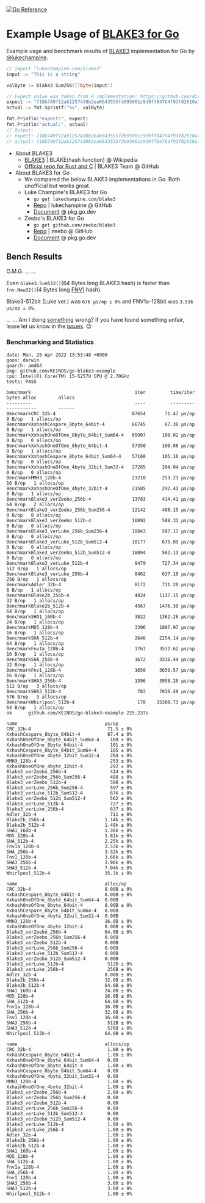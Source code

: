 [![Go Reference](https://pkg.go.dev/badge/github.com/KEINOS/go-blake3-example.svg)](https://pkg.go.dev/[github.com/KEINOS/go-pallet/pallet](https://pkg.go.dev/github.com/KEINOS/go-blake3-example))

# Example Usage of [BLAKE3 for Go](https://github.com/lukechampine/blake3)

Example usge and benchmark results of [BLAKE3](https://en.wikipedia.org/wiki/BLAKE_(hash_function)#BLAKE3) implementation for Go by [@lukechampine](https://github.com/lukechampine/blake3).

```go
// import "lukechampine.com/blake3"
input := "This is a string"

valByte := blake3.Sum256([]byte(input))

// Expect value was taken from R implementation: https://github.com/dirkschumacher/blake3
expect := "718b749f12a61257438b2ea6643555fd995001c9d9ff84764f93f82610a780f2"
actual := fmt.Sprintf("%x", valByte)

fmt.Println("expect:", expect)
fmt.Println("actual:", actual)
// Output:
// expect: 718b749f12a61257438b2ea6643555fd995001c9d9ff84764f93f82610a780f2
// actual: 718b749f12a61257438b2ea6643555fd995001c9d9ff84764f93f82610a780f2
```

- About BLAKE3
  - [BLAKE3](https://en.wikipedia.org/wiki/BLAKE_(hash_function)#BLAKE3) | BLAKE(hash function) @ Wikipedia
  - [Official repo for Rust and C](https://github.com/BLAKE3-team/BLAKE3) | BLAKE3 Team @ GitHub
- About BLAKE3 for Go
  - We compared the below BLAKE3 implementations in Go. Both unofficial but works great.
  - Luke Champine's BLAKE3 for Go
    - `go get lukechampine.com/blake3`
    - [Repo](https://github.com/lukechampine/blake3) | lukechampine @ GitHub
    - [Document](https://pkg.go.dev/lukechampine.com/blake3) @ pkg.go.dev
  - Zeebo's BLAKE3 for Go
    - `go get github.com/zeebo/blake3`
    - [Repo](https://github.com/zeebo/blake3) | zeebo @ GitHub
    - [Document](https://pkg.go.dev/github.com/zeebo/blake3) @ pkg.go.dev

## Bench Results

O.M.G. ... ...

Even `blake3.Sum512()`(64 Bytes long BLAKE3 hash) is faster than `fnv.New32()`(4 Bytes long [FNV1](https://en.wikipedia.org/wiki/Fowler%E2%80%93Noll%E2%80%93Vo_hash_function) hash).

Blake3-512bit (Luke ver.) was `676 μs/op ± 0%` and FNV1a-128bit was `3.53k μs/op ± 0%`.

... ... Am I doing [something](./bench_test.go) wrong? If you have found something unfair, lease let us know in the [issues](https://github.com/KEINOS/go-blake3-example/issues). 😉

### Benchmarking and Statistics

```text
date: Mon, 25 Apr 2022 13:53:48 +0900
goos: darwin
goarch: amd64
pkg: github.com/KEINOS/go-blake3-example
cpu: Intel(R) Core(TM) i5-5257U CPU @ 2.70GHz
tests: PASS

benchmark                                      iter         time/iter   bytes alloc        allocs
---------                                      ----         ---------   -----------        ------
BenchmarkCRC_32b-4                            87654       71.47 μs/op        8 B/op   1 allocs/op
BenchmarkXxhashCespare_8byte_64bit-4          66745       87.38 μs/op        8 B/op   1 allocs/op
BenchmarkXxhashOneOfOne_8byte_64bit_Sum64-4   65907      108.02 μs/op        0 B/op   0 allocs/op
BenchmarkXxhashOneOfOne_8byte_64bit-4         57350      100.86 μs/op        8 B/op   1 allocs/op
BenchmarkXxhashCespare_8byte_64bit_Sum64-4    57160      105.10 μs/op        0 B/op   0 allocs/op
BenchmarkXxhashOneOfOne_4byte_32bit_Sum32-4   27285      204.04 μs/op        0 B/op   0 allocs/op
BenchmarkMMH3_128b-4                          23210      253.23 μs/op       16 B/op   1 allocs/op
BenchmarkXxhashOneOfOne_4byte_32bit-4         21585      292.43 μs/op        8 B/op   1 allocs/op
BenchmarkBlake3_verZeebo_256b-4               13783      414.41 μs/op       64 B/op   2 allocs/op
BenchmarkBlake3_verZeebo_256b_Sum256-4        12142      488.15 μs/op        0 B/op   0 allocs/op
BenchmarkBlake3_verZeebo_512b-4               10892      588.31 μs/op        0 B/op   0 allocs/op
BenchmarkBlake3_verLuke_256b_Sum256-4         10843      597.17 μs/op        0 B/op   0 allocs/op
BenchmarkBlake3_verLuke_512b_Sum512-4         10177      675.89 μs/op        0 B/op   0 allocs/op
BenchmarkBlake3_verZeebo_512b_Sum512-4        10094      562.13 μs/op        0 B/op   0 allocs/op
BenchmarkBlake3_verLuke_512b-4                 8479      727.34 μs/op      512 B/op   1 allocs/op
BenchmarkBlake3_verLuke_256b-4                 8462      637.10 μs/op      256 B/op   1 allocs/op
BenchmarkAdler_32b-4                           8172      711.20 μs/op        8 B/op   1 allocs/op
BenchmarkBlake2b_256b-4                        4824     1137.15 μs/op       32 B/op   1 allocs/op
BenchmarkBlake2b_512b-4                        4567     1476.38 μs/op       64 B/op   1 allocs/op
BenchmarkSHA1_160b-4                           3822     1362.28 μs/op       24 B/op   1 allocs/op
BenchmarkMD5_128b-4                            3396     1807.97 μs/op       16 B/op   1 allocs/op
BenchmarkSHA_512b-4                            2646     2254.14 μs/op       64 B/op   1 allocs/op
BenchmarkFnv1a_128b-4                          1767     3532.62 μs/op       16 B/op   1 allocs/op
BenchmarkSHA_256b-4                            1672     3316.44 μs/op       32 B/op   1 allocs/op
BenchmarkFnv1_128b-4                           1658     3659.57 μs/op       16 B/op   1 allocs/op
BenchmarkSHA3_256b-4                           1396     3958.20 μs/op      512 B/op   3 allocs/op
BenchmarkSHA3_512b-4                            783     7036.49 μs/op      576 B/op   3 allocs/op
BenchmarkWhirlpool_512b-4                       178    35308.73 μs/op       64 B/op   1 allocs/op
ok  	github.com/KEINOS/go-blake3-example	225.237s
```

```text
name                                μs/op
CRC_32b-4                            71.5 ± 0%
XxhashCespare_8byte_64bit-4          87.4 ± 0%
XxhashOneOfOne_8byte_64bit_Sum64-4    108 ± 0%
XxhashOneOfOne_8byte_64bit-4          101 ± 0%
XxhashCespare_8byte_64bit_Sum64-4     105 ± 0%
XxhashOneOfOne_4byte_32bit_Sum32-4    204 ± 0%
MMH3_128b-4                           253 ± 0%
XxhashOneOfOne_4byte_32bit-4          292 ± 0%
Blake3_verZeebo_256b-4                414 ± 0%
Blake3_verZeebo_256b_Sum256-4         488 ± 0%
Blake3_verZeebo_512b-4                588 ± 0%
Blake3_verLuke_256b_Sum256-4          597 ± 0%
Blake3_verLuke_512b_Sum512-4          676 ± 0%
Blake3_verZeebo_512b_Sum512-4         562 ± 0%
Blake3_verLuke_512b-4                 727 ± 0%
Blake3_verLuke_256b-4                 637 ± 0%
Adler_32b-4                           711 ± 0%
Blake2b_256b-4                      1.14k ± 0%
Blake2b_512b-4                      1.48k ± 0%
SHA1_160b-4                         1.36k ± 0%
MD5_128b-4                          1.81k ± 0%
SHA_512b-4                          2.25k ± 0%
Fnv1a_128b-4                        3.53k ± 0%
SHA_256b-4                          3.32k ± 0%
Fnv1_128b-4                         3.66k ± 0%
SHA3_256b-4                         3.96k ± 0%
SHA3_512b-4                         7.04k ± 0%
Whirlpool_512b-4                    35.3k ± 0%

name                                alloc/op
CRC_32b-4                           8.00B ± 0%
XxhashCespare_8byte_64bit-4         8.00B ± 0%
XxhashOneOfOne_8byte_64bit_Sum64-4  0.00B
XxhashOneOfOne_8byte_64bit-4        8.00B ± 0%
XxhashCespare_8byte_64bit_Sum64-4   0.00B
XxhashOneOfOne_4byte_32bit_Sum32-4  0.00B
MMH3_128b-4                         16.0B ± 0%
XxhashOneOfOne_4byte_32bit-4        8.00B ± 0%
Blake3_verZeebo_256b-4              64.0B ± 0%
Blake3_verZeebo_256b_Sum256-4       0.00B
Blake3_verZeebo_512b-4              0.00B
Blake3_verLuke_256b_Sum256-4        0.00B
Blake3_verLuke_512b_Sum512-4        0.00B
Blake3_verZeebo_512b_Sum512-4       0.00B
Blake3_verLuke_512b-4                512B ± 0%
Blake3_verLuke_256b-4                256B ± 0%
Adler_32b-4                         8.00B ± 0%
Blake2b_256b-4                      32.0B ± 0%
Blake2b_512b-4                      64.0B ± 0%
SHA1_160b-4                         24.0B ± 0%
MD5_128b-4                          16.0B ± 0%
SHA_512b-4                          64.0B ± 0%
Fnv1a_128b-4                        16.0B ± 0%
SHA_256b-4                          32.0B ± 0%
Fnv1_128b-4                         16.0B ± 0%
SHA3_256b-4                          512B ± 0%
SHA3_512b-4                          576B ± 0%
Whirlpool_512b-4                    64.0B ± 0%

name                                allocs/op
CRC_32b-4                            1.00 ± 0%
XxhashCespare_8byte_64bit-4          1.00 ± 0%
XxhashOneOfOne_8byte_64bit_Sum64-4   0.00
XxhashOneOfOne_8byte_64bit-4         1.00 ± 0%
XxhashCespare_8byte_64bit_Sum64-4    0.00
XxhashOneOfOne_4byte_32bit_Sum32-4   0.00
MMH3_128b-4                          1.00 ± 0%
XxhashOneOfOne_4byte_32bit-4         1.00 ± 0%
Blake3_verZeebo_256b-4               2.00 ± 0%
Blake3_verZeebo_256b_Sum256-4        0.00
Blake3_verZeebo_512b-4               0.00
Blake3_verLuke_256b_Sum256-4         0.00
Blake3_verLuke_512b_Sum512-4         0.00
Blake3_verZeebo_512b_Sum512-4        0.00
Blake3_verLuke_512b-4                1.00 ± 0%
Blake3_verLuke_256b-4                1.00 ± 0%
Adler_32b-4                          1.00 ± 0%
Blake2b_256b-4                       1.00 ± 0%
Blake2b_512b-4                       1.00 ± 0%
SHA1_160b-4                          1.00 ± 0%
MD5_128b-4                           1.00 ± 0%
SHA_512b-4                           1.00 ± 0%
Fnv1a_128b-4                         1.00 ± 0%
SHA_256b-4                           1.00 ± 0%
Fnv1_128b-4                          1.00 ± 0%
SHA3_256b-4                          3.00 ± 0%
SHA3_512b-4                          3.00 ± 0%
Whirlpool_512b-4                     1.00 ± 0%
```
